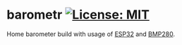 # barometr [![License: MIT](https://shields.io/badge/license-MIT-green)](https://opensource.org/licenses/MIT)

Home barometer build with usage of [ESP32](https://www.espressif.com/en/products/devkits/esp32-devkitc) and [BMP280](https://www.bosch-sensortec.com/products/environmental-sensors/pressure-sensors/bmp280/).
